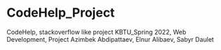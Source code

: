 # CodeHelp_Project
CodeHelp, stackoverflow like project
KBTU_Spring 2022, Web Development, Project
Azimbek Abdipattaev,	Elnur Alibaev,	Sabyr Daulet  

